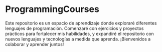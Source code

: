 # ProgrammingCourses
Este repositorio es un espacio de aprendizaje donde exploraré diferentes lenguajes de programación. Comenzaré con ejercicios y proyectos prácticos para fortalecer mis habilidades, y expandiré el repositorio con nuevos lenguajes y tecnologías a medida que aprenda. ¡Bienvenidos a colaborar y aprender juntos!
